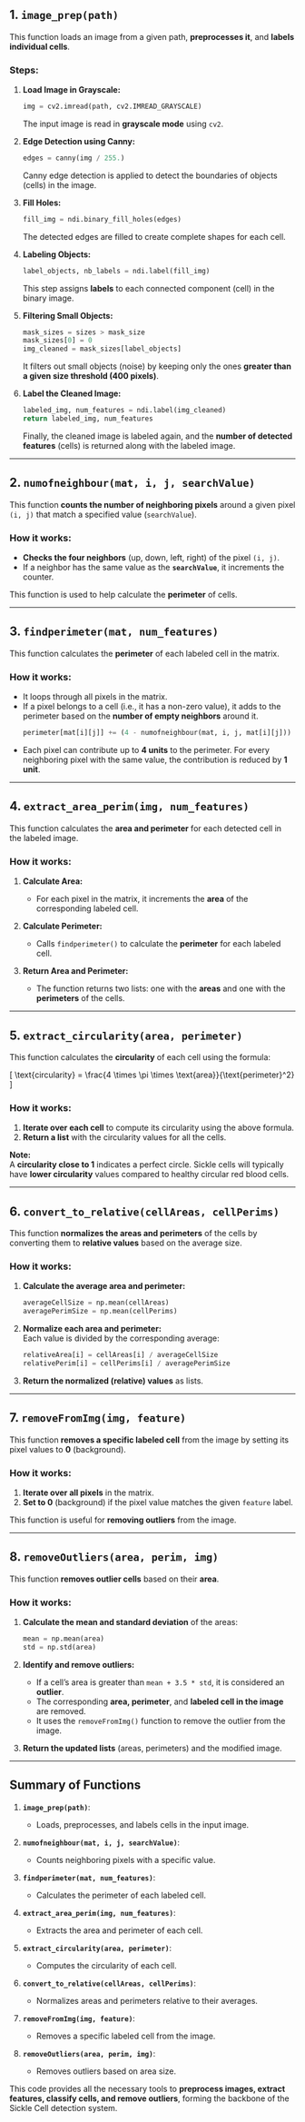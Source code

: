 
## **1. `image_prep(path)`**
This function loads an image from a given path, **preprocesses it**, and **labels individual cells**.

### **Steps:**
1. **Load Image in Grayscale:**  
   ```python
   img = cv2.imread(path, cv2.IMREAD_GRAYSCALE)
   ```
   The input image is read in **grayscale mode** using `cv2`.

2. **Edge Detection using Canny:**  
   ```python
   edges = canny(img / 255.)
   ```
   Canny edge detection is applied to detect the boundaries of objects (cells) in the image.

3. **Fill Holes:**  
   ```python
   fill_img = ndi.binary_fill_holes(edges)
   ```
   The detected edges are filled to create complete shapes for each cell.

4. **Labeling Objects:**  
   ```python
   label_objects, nb_labels = ndi.label(fill_img)
   ```
   This step assigns **labels** to each connected component (cell) in the binary image.

5. **Filtering Small Objects:**  
   ```python
   mask_sizes = sizes > mask_size
   mask_sizes[0] = 0
   img_cleaned = mask_sizes[label_objects]
   ```
   It filters out small objects (noise) by keeping only the ones **greater than a given size threshold (400 pixels)**.

6. **Label the Cleaned Image:**  
   ```python
   labeled_img, num_features = ndi.label(img_cleaned)
   return labeled_img, num_features
   ```
   Finally, the cleaned image is labeled again, and the **number of detected features** (cells) is returned along with the labeled image.

---

## **2. `numofneighbour(mat, i, j, searchValue)`**
This function **counts the number of neighboring pixels** around a given pixel `(i, j)` that match a specified value (`searchValue`).

### **How it works:**
- **Checks the four neighbors** (up, down, left, right) of the pixel `(i, j)`.
- If a neighbor has the same value as the **`searchValue`**, it increments the counter.

This function is used to help calculate the **perimeter** of cells.

---

## **3. `findperimeter(mat, num_features)`**
This function calculates the **perimeter** of each labeled cell in the matrix.

### **How it works:**
- It loops through all pixels in the matrix.  
- If a pixel belongs to a cell (i.e., it has a non-zero value), it adds to the perimeter based on the **number of empty neighbors** around it.  
  ```python
  perimeter[mat[i][j]] += (4 - numofneighbour(mat, i, j, mat[i][j]))
  ```
- Each pixel can contribute up to **4 units** to the perimeter. For every neighboring pixel with the same value, the contribution is reduced by **1 unit**.

---

## **4. `extract_area_perim(img, num_features)`**
This function calculates the **area and perimeter** for each detected cell in the labeled image.

### **How it works:**
1. **Calculate Area:**  
   - For each pixel in the matrix, it increments the **area** of the corresponding labeled cell.

2. **Calculate Perimeter:**  
   - Calls `findperimeter()` to calculate the **perimeter** for each labeled cell.

3. **Return Area and Perimeter:**  
   - The function returns two lists: one with the **areas** and one with the **perimeters** of the cells.

---

## **5. `extract_circularity(area, perimeter)`**
This function calculates the **circularity** of each cell using the formula:

   \[
   \text{circularity} = \frac{4 \times \pi \times \text{area}}{\text{perimeter}^2}
   \]

### **How it works:**
1. **Iterate over each cell** to compute its circularity using the above formula.
2. **Return a list** with the circularity values for all the cells.

**Note:**  
A **circularity close to 1** indicates a perfect circle. Sickle cells will typically have **lower circularity** values compared to healthy circular red blood cells.

---

## **6. `convert_to_relative(cellAreas, cellPerims)`**
This function **normalizes the areas and perimeters** of the cells by converting them to **relative values** based on the average size.

### **How it works:**
1. **Calculate the average area and perimeter:**  
   ```python
   averageCellSize = np.mean(cellAreas)
   averagePerimSize = np.mean(cellPerims)
   ```
2. **Normalize each area and perimeter:**  
   Each value is divided by the corresponding average:
   ```python
   relativeArea[i] = cellAreas[i] / averageCellSize
   relativePerim[i] = cellPerims[i] / averagePerimSize
   ```
3. **Return the normalized (relative) values** as lists.

---

## **7. `removeFromImg(img, feature)`**
This function **removes a specific labeled cell** from the image by setting its pixel values to **0** (background).

### **How it works:**
1. **Iterate over all pixels** in the matrix.
2. **Set to 0** (background) if the pixel value matches the given `feature` label.

This function is useful for **removing outliers** from the image.

---

## **8. `removeOutliers(area, perim, img)`**
This function **removes outlier cells** based on their **area**.

### **How it works:**
1. **Calculate the mean and standard deviation** of the areas:
   ```python
   mean = np.mean(area)
   std = np.std(area)
   ```
2. **Identify and remove outliers:**  
   - If a cell’s area is greater than `mean + 3.5 * std`, it is considered an **outlier**.
   - The corresponding **area, perimeter**, and **labeled cell in the image** are removed.
   - It uses the `removeFromImg()` function to remove the outlier from the image.

3. **Return the updated lists** (areas, perimeters) and the modified image.

---

## **Summary of Functions**

1. **`image_prep(path)`**:  
   - Loads, preprocesses, and labels cells in the input image.

2. **`numofneighbour(mat, i, j, searchValue)`**:  
   - Counts neighboring pixels with a specific value.

3. **`findperimeter(mat, num_features)`**:  
   - Calculates the perimeter of each labeled cell.

4. **`extract_area_perim(img, num_features)`**:  
   - Extracts the area and perimeter of each cell.

5. **`extract_circularity(area, perimeter)`**:  
   - Computes the circularity of each cell.

6. **`convert_to_relative(cellAreas, cellPerims)`**:  
   - Normalizes areas and perimeters relative to their averages.

7. **`removeFromImg(img, feature)`**:  
   - Removes a specific labeled cell from the image.

8. **`removeOutliers(area, perim, img)`**:  
   - Removes outliers based on area size.

This code provides all the necessary tools to **preprocess images, extract features, classify cells, and remove outliers**, forming the backbone of the Sickle Cell detection system.